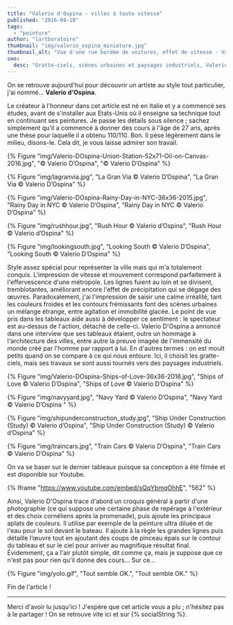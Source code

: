 ```yaml
---
title: "Valerio d'Ospina - villes à toute vitesse"
published: "2016-04-18"
tags: 
  - "peinture"
author: "lartboratoire"
thumbnail: "img/valerio_ospina_miniature.jpg"
thumbnail_alt: "Vue d'une rue bordée de voitures, effet de vitesse - Valerio d'Ospina"
seo:
  desc: "Gratte-ciels, scènes urbaines et paysages industriels, Valerio d'Ospina peint ce qui l'entoure, avec un style tout particulier."
---
```


On se retrouve aujourd'hui pour découvrir un artiste au style tout particulier, j'ai nommé... **Valerio d'Ospina**. 

Le créateur à l'honneur dans cet article est né en Italie et y a commencé ses études, avant de s'installer aux Etats-Unis où il enseigne sa technique tout en continuant ses peintures. Je passe les détails sous silence ; sachez simplement qu'il a commencé à donner des cours à l'âge de 27 ans, après une thèse pour laquelle il a obtenu 110/110. Bon. Il pèse légèrement dans le milieu, disons-le. Cela dit, je vous laisse admirer son travail.

{% Figure "img/Valerio-DOspina-Union-Station-52x71-Oil-on-Canvas-2016.jpg", "© Valerio D’Ospina", "© Valerio D’Ospina" %}

{% Figure "img/lagranvia.jpg", "La Gran Via © Valerio D’Ospina", "La Gran Via © Valerio D’Ospina" %}

{% Figure "img/Valerio-DOspina-Rainy-Day-in-NYC-36x36-2015.jpg", "Rainy Day in NYC © Valerio D’Ospina", "Rainy Day in NYC © Valerio D’Ospina" %}

{% Figure "img/rushhour.jpg", "Rush Hour © Valerio d’Ospina", "Rush Hour © Valerio d’Ospina" %}

{% Figure "img/lookingsouth.jpg", "Looking South © Valerio D’Ospina", "Looking South © Valerio D’Ospina" %}

Style assez spécial pour représenter la ville mais qui m'a totalement conquis. L'impression de vitesse et mouvement correspond parfaitement à l'effervescence d'une métropole. Les lignes fuient au loin et se divisent, tremblotantes, améliorant encore l'effet de précipitation qui se dégage des œuvres. Paradoxalement, j'ai l'impression de saisir une calme irréalité, tant les couleurs froides et les contours frémissants font des scènes urbaines un mélange étrange, entre agitation et immobilité glacée. Le point de vue pris dans les tableaux aide aussi à développer ce sentiment : le spectateur est au-dessus de l'action, détaché de celle-ci. Valerio D'Ospina a annoncé dans une interview que ses tableaux étaient, outre un hommage à l'architecture des villes, entre autre la preuve imagée de l'immensité du monde créé par l'homme par rapport à lui. En d'autres termes : on est moult petits quand on se compare à ce qui nous entoure. Ici, il choisit les gratte-ciels, mais ses travaux se sont aussi tournés vers des paysages industriels.

{% Figure "img/Valerio-DOspina-Ships-of-Love-36x36-2016.jpg", "Ships of Love © Valerio D’Ospina", "Ships of Love © Valerio D’Ospina" %}

{% Figure "img/navyyard.jpg", "Navy Yard © Valerio D’Ospina", "Navy Yard © Valerio D’Ospina " %}

{% Figure "img/shipunderconstruction_study.jpg", "Ship Under Construction (Study) © Valerio d’Ospina", "Ship Under Construction (Study) © Valerio d’Ospina" %}

{% Figure "img/traincars.jpg", "Train Cars © Valerio D’Ospina", "Train Cars © Valerio D’Ospina" %}


On va se baser sur le dernier tableaux puisque sa conception a été filmée et est disponible sur Youtube.

{% Iframe "https://www.youtube.com/embed/sQqYbmqOhhE", "562" %}

Ainsi, Valerio D'Ospina trace d'abord un croquis général à partir d'une photographie (ce qui suppose une certaine phase de repérage à l'extérieur et des choix cornéliens après la promenade), puis ajoute les principaux aplats de couleurs. Il utilise par exemple de la peinture ultra diluée et de l'eau pour le sol devant le bateau. Il ajoute à la règle les grandes lignes puis détaille l’œuvre tout en ajoutant des coups de pinceau épais sur le contour du tableau et sur le ciel pour arriver au magnifique résultat final. Évidemment, ça a l'air plutôt simple, dit comme ça, mais je suppose que ce n'est pas pour rien qu'il donne des cours... Sur ce...

{% Figure "img/yolo.gif", "Tout semble OK.", "Tout semble OK." %}

Fin de l'article !

* * *

Merci d'avoir lu jusqu'ici ! J'espère que cet article vous a plu ; n'hésitez pas à le partager ! On se retrouve vite ici et sur {% socialString %}.